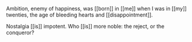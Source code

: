 Ambition, enemy of happiness, was [[born]] in [[me]] when I was in [[my]] twenties, the age of bleeding hearts and [[disappointment]].  
  
Nostalgia [[is]] impotent. Who [[is]] more noble: the reject, or the conqueror?